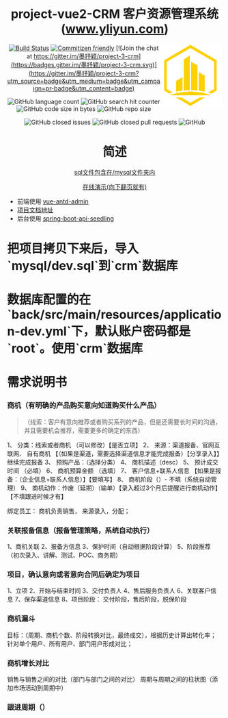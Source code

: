 <center>

# project-vue2-CRM 客户资源管理系统(www.yliyun.com)

  
<img align="right" src='/front/src/assets/img/logo.png' />
  
[![Build Status](https://travis-ci.org/moshuying/project-3-crm.svg?branch=main)](https://travis-ci.org/moshuying/project-3-crm)
[![Commitizen friendly](https://img.shields.io/badge/commitizen-friendly-brightgreen.svg)](http://commitizen.github.io/cz-cli/) [![Join the chat at https://gitter.im/墨抒颖/project-3-crm](https://badges.gitter.im/墨抒颖/project-3-crm.svg)](https://gitter.im/墨抒颖/project-3-crm?utm_source=badge&utm_medium=badge&utm_campaign=pr-badge&utm_content=badge)
 
 ![GitHub language count](https://img.shields.io/github/languages/count/moshuying/project-3-crm) ![GitHub search hit counter](https://img.shields.io/github/search/moshuying/project-3-crm/1) ![GitHub code size in bytes](https://img.shields.io/github/languages/code-size/moshuying/project-3-crm) ![GitHub repo size](https://img.shields.io/github/repo-size/moshuying/project-3-crm) 
  
  ![GitHub closed issues](https://img.shields.io/github/issues-closed/moshuying/project-3-crm) ![GitHub closed pull requests](https://img.shields.io/github/issues-pr-closed/moshuying/project-3-crm) ![GitHub](https://img.shields.io/github/license/moshuying/project-3-crm)


# 简述

[sql文件包含在/mysql文件夹内](https://github.com/moshuying/project-3-crm/blob/main/mysql)

<a href="https://www.msy.plus/discover/" target="_blank">
在线演示(向下翻页就有)
</a>
</center>


- 前端使用 [vue-antd-admin](https://github.com/iczer/vue-antd-admin) 
- [项目文档地址](https://iczer.gitee.io/vue-antd-admin-docs/advance/authority.html#%E9%A1%B5%E9%9D%A2%E6%9D%83%E9%99%90) 
- 后台使用 [spring-boot-api-seedling](https://github.com/Zoctan/spring-boot-api-seedling) 

<h1>把项目拷贝下来后，导入`mysql/dev.sql`到`crm`数据库</h1>

<h1>数据库配置的在`back/src/main/resources/application-dev.yml`下，默认账户密码都是`root`。使用`crm`数据库</h1>


# 需求说明书

### 商机（有明确的产品购买意向知道购买什么产品）

> （线索：客户有意向推荐或者购买系列的产品，但是还需要长时间的沟通，并且需要机会推荐，需要更多的确定的东西）

1、  分类：线索或者商机  （可以修改）【是否立项】
2、  来源：渠道报备、官网互联网、 自有商机 【（如果是渠道，需要选择渠道信息才能完成报备）【分享录入】】继续完成报备
3、  预购产品：（选择分类）
4、  商机描述（desc）
5、  预计成交时间 （必填）
6、  商机预算金额 （选填）
7、  客户信息+联系人信息 【如果是报备：（企业信息+联系人信息）】【要填写】
8、  商机阶段（）- 不填（系统自动管理）
9、  商机动作：作废（延期）（输单）【录入超过3个月后提醒进行商机动作】【不填跟进时候才有】

绑定员工： 商机负责销售， 来源录入，分配；


### 关联报备信息（报备管理策略，系统自动执行）

1、商机关联
2、报备方信息
3、保护时间（自动根据阶段计算）
5、阶段推荐（初次录入、讲解、测试、POC、商务期）

###  项目，确认意向或者意向合同后确定为项目

1、立项
2、开始与结束时间
3、交付负责人
4、售后服务负责人
6、关联客户信息
7、保存渠道信息
8、项目阶段： 交付阶段，售后阶段，脱保阶段

### 商机漏斗
目标：（周期、商机个数、阶段转换对比，最终成交），根据历史计算出转化率；
针对单个用户、所有用户、部门用户形成对比；

### 商机增长对比
销售与销售之间的对比（部门与部门之间的对比）
周期与周期之间的柱状图（添加市场活动到周期中）


### 跟进周期（）

